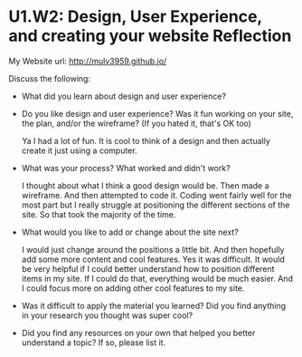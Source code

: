 # U1.W2: Design, User Experience, and creating your website Reflection

My Website url: http://mulv3959.github.io/

Discuss the following:
* What did you learn about design and user experience? 
* Do you like design and user experience? Was it fun working on your site, the plan, and/or the wireframe? (If you hated it, that's OK too)
    
    Ya I had a lot of fun. It is cool to think of a design and then actually create it just using a computer. 
* What was your process? What worked and didn't work?
    
    I thought about what I think a good design would be. Then made a wireframe. And then attempted to code it. Coding went fairly well for the most part but I really struggle at positioning the different sections of the site. So that took the majority of the time.
* What would you like to add or change about the site next?
   
    I would just change around the positions a little bit. And then hopefully add some more content and cool features. Yes it was difficult. It would be very helpful if I could better understand how to position different items in my site. If I could do that, everything would be much easier. And I could focus more on adding other cool features to my site.
* Was it difficult to apply the material you learned? Did you find anything in your research you thought was super cool?
* Did you find any resources on your own that helped you better understand a topic? If so, please list it.

